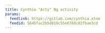 ```yaml
---
title: Cynthia "Arty" Ng activity
params:
  feedlink: https://gitlab.com/cynthia.atom
  feedid: 5645fac2b5d810c55e678dc82fbae3cd
---
```


